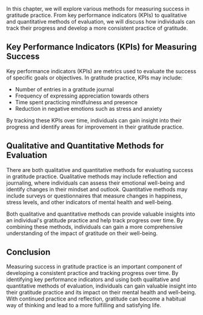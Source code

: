 
In this chapter, we will explore various methods for measuring success in gratitude practice. From key performance indicators (KPIs) to qualitative and quantitative methods of evaluation, we will discuss how individuals can track their progress and develop a more consistent practice of gratitude.

Key Performance Indicators (KPIs) for Measuring Success
-------------------------------------------------------

Key performance indicators (KPIs) are metrics used to evaluate the success of specific goals or objectives. In gratitude practice, KPIs may include:

* Number of entries in a gratitude journal
* Frequency of expressing appreciation towards others
* Time spent practicing mindfulness and presence
* Reduction in negative emotions such as stress and anxiety

By tracking these KPIs over time, individuals can gain insight into their progress and identify areas for improvement in their gratitude practice.

Qualitative and Quantitative Methods for Evaluation
---------------------------------------------------

There are both qualitative and quantitative methods for evaluating success in gratitude practice. Qualitative methods may include reflection and journaling, where individuals can assess their emotional well-being and identify changes in their mindset and outlook. Quantitative methods may include surveys or questionnaires that measure changes in happiness, stress levels, and other indicators of mental health and well-being.

Both qualitative and quantitative methods can provide valuable insights into an individual's gratitude practice and help track progress over time. By combining these methods, individuals can gain a more comprehensive understanding of the impact of gratitude on their well-being.

Conclusion
----------

Measuring success in gratitude practice is an important component of developing a consistent practice and tracking progress over time. By identifying key performance indicators and using both qualitative and quantitative methods of evaluation, individuals can gain valuable insight into their gratitude practice and its impact on their mental health and well-being. With continued practice and reflection, gratitude can become a habitual way of thinking and lead to a more fulfilling and satisfying life.
